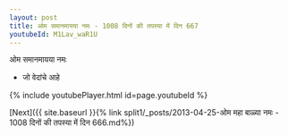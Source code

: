 ```yaml
---
layout: post
title: ओम समानमायया नमः - 1008 दिनों की तपस्या में दिन 667
youtubeId: M1Lav_waR1U
---
```

 
 
 ओम समानमायया नमः  
 
 -  जो वेदांचे आहे 
 
  
 
  
 
 
 
 
 
 


{% include youtubePlayer.html id=page.youtubeId %}
 
[Next]({{ site.baseurl }}{% link  split1/_posts/2013-04-25-ओम महा बाळ्या नमः - 1008 दिनों की तपस्या में दिन 666.md%})
 
